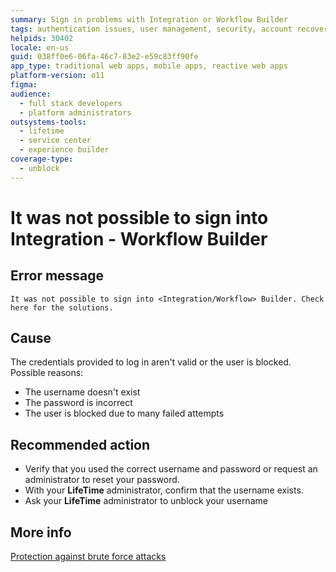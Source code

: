 ```yaml
---
summary: Sign in problems with Integration or Workflow Builder
tags: authentication issues, user management, security, account recovery, brute force protection
helpids: 30402
locale: en-us
guid: 038ff0e6-06fa-46c7-83e2-e59c83ff90fe
app_type: traditional web apps, mobile apps, reactive web apps
platform-version: o11
figma:
audience:
  - full stack developers
  - platform administrators
outsystems-tools:
  - lifetime
  - service center
  - experience builder
coverage-type:
  - unblock
---
```


# It was not possible to sign into Integration - Workflow Builder


## Error message

`It was not possible to sign into <Integration/Workflow> Builder. Check here for the solutions.`

## Cause

The credentials provided to log in aren't valid or the user is blocked. Possible reasons:

* The username doesn't exist
* The password is incorrect
* The user is blocked due to many failed attempts


## Recommended action

* Verify that you used the correct username and password or request an administrator to reset your password.
* With your **LifeTime** administrator, confirm that the username exists.
* Ask your **LifeTime** administrator to unblock your username

## More info
[Protection against brute force attacks](https://success.outsystems.com/documentation/11/security/protection_against_brute_force_attacks/#unblocking-it-users)
